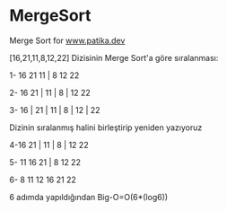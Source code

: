 # MergeSort
Merge Sort for www.patika.dev

[16,21,11,8,12,22] Dizisinin Merge Sort'a göre sıralanması:

1-	  16	21	11	 |	 8	12	22	

2-  16	21	|	11	 | 	 8	|	12	22

3- 16	|	21	|	11	 |   8	|	12	|	22

Dizinin sıralanmış halini birleştirip yeniden yazıyoruz

4-16	21	|	11	 | 	8	|	12	22

5-	11	16	21	 | 	8	12	22	

6-    8	11	12	16	21	22	

6 adımda yapıldığından Big-O=O(6*(log6))
